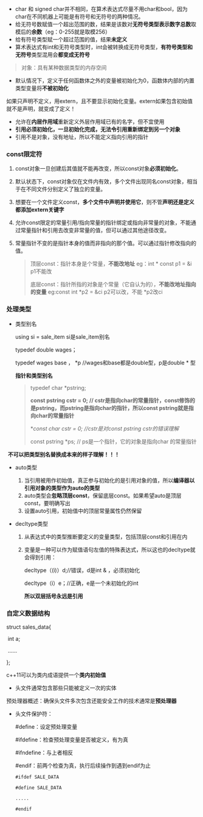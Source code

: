 * char 和 signed char并不相同，在算术表达式尽量不用char和bool，因为char在不同机器上可能是有符号和无符号的两种情况。
* 给无符号数赋值一个超出范围的数，结果是该数对**无符号类型表示数字总数**取模后的**余数**（eg：0-255就是取模256）
* 给有符号类型赋一个超过范围的值，结果**未定义**
* 算术表达式有int和无符号类型时，int会被转换成无符号类型，**有符号类型和无符号**类型混用会**都变成无符号**

> 对象：具有某种数据类型的内存空间

* 默认情况下，定义于任何函数体之外的变量被初始化为0，函数体内部的内置类型变量将**不被初始化**

如果只声明不定义，用extern，且不要显示初始化变量。extern如果包含初始值就不是声明，就变成了定义！

* 允许在**内层作用域**重新定义外层作用域已有的名字，但不宜使用
* **引用必须初始化，一旦初始化完成，无法令引用重新绑定到另一个对象**
* 引用不是对象，没有地址，所以不能定义指向引用的指针

### const限定符

1. const对象一旦创建后其值就不能再改变，所以const对象**必须初始化**。

2. 默认状态下，const对象仅在文件内有效，多个文件出现同名const对象，相当于在不同文件分别定义了独立的变量。

3. 想要在一个文件定义const，**多个文件中声明并使用它**，则不管**声明还是定义都添加extern关键字**

4. 允许const限定的常量引用/指向常量的指针绑定或指向非常量的对象，不能通过常量指针和引用去改变非常量的值，但可以通过其他途径改变。

5. 常量指针不变的是指针本身的值而非指向的那个值。可以通过指针修改指向的值。

   > 顶层const：指针本身是个常量，**不能改地址**	eg：int * const p1 = &i p1不能改
   >
   > 底层const：指针所指的对象是个常量（它自认为的），**不能改地址指向的变量** eg:const int *p2 = &ci p2可以改，不能 *p2改ci 

### 处理类型

* 类型别名

  using si = sale_item si是sale_item别名

  typedef double wages；

  typedef wages base ， *p //wages和base都是double型，p是double * 型

  **指针和类型别名**

  > typedef char *pstring;
  >
  > **const pstring cstr = 0; // cstr是指向char的常量指针，const修饰的是pstring，而pstring是指向char的指针，所以const pstring就是指向char的常量指针**
  >
  > **const char *cstr = 0; //cstr是对const pstring cstr的错误理解**
  >
  > const pstring *ps; // ps是一个指针，它的对象是指向char 的常量指针

​		**不可以把类型别名替换成本来的样子理解！！！**

* auto类型

  1. 当引用被用作初始值，真正参与初始化的是引用对象的值，所以**编译器以引用对象的类型作为auto的类型**
  2. auto类型会**忽略顶层const**，保留底层const。如果希望auto是顶层const，要明确写出
  3. 设置auto引用，初始值中的顶层常量属性仍然保留

* decltype类型

  1. 从表达式中的类型推断要定义的变量类型，包括顶层const和引用在内

  2. 变量是一种可以作为赋值语句左值的特殊表达式，所以这也的decltype就会得到引用：

     decltype（(i)）d;//错误，d是int & ，必须初始化

     decltype（i）e；//正确，e是一个未初始化的int

     **所以双层括号永远是引用**

### 自定义数据结构

struct sales_data{

​	int a;

​	......

};

c++11可以为类内成语提供一个**类内初始值**

* 头文件通常包含那些只能被定义一次的实体

预处理器概述：确保头文件多次包含还能安全工作的技术通常是**预处理器**

* 头文件保护符：

  #define：设定预处理变量

  #ifdefine：检查预处理变量是否被定义，有为真

  #ifndefine：与上者相反

  #endif：前两个检查为真，执行后续操作到遇到endif为止

  `#ifdef SALE_DATA`

  `#define SALE_DATA `

  `.....`

  `#endif`

  

  

  

  

​		

